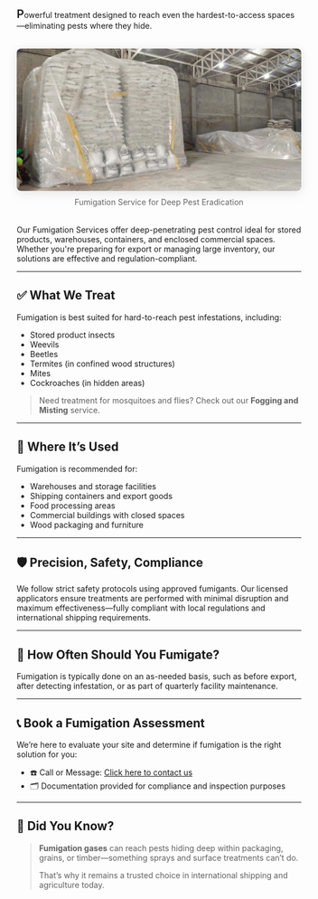 <span style="font-size:1.25rem; font-weight:600">P</span>owerful treatment designed to reach even the hardest-to-access spaces—eliminating pests where they hide.

<figure style="margin: 2rem auto; text-align: center;">
  <img
    src="/images/services/fumigation.png"
    alt="Fumigation Banner"
    style="max-width: 100%; border-radius: 0.5rem; box-shadow: 0 4px 20px rgba(0,0,0,0.1);"
  />
  <figcaption style="margin-top: 0.5rem; font-size: 0.875rem; color: #666;">
    Fumigation Service for Deep Pest Eradication
  </figcaption>
</figure>


Our Fumigation Services offer deep-penetrating pest control ideal for stored products, warehouses, containers, and enclosed commercial spaces. Whether you're preparing for export or managing large inventory, our solutions are effective and regulation-compliant.

---

## ✅ What We Treat

Fumigation is best suited for hard-to-reach pest infestations, including:

- Stored product insects  
- Weevils  
- Beetles  
- Termites (in confined wood structures)  
- Mites  
- Cockroaches (in hidden areas)

> Need treatment for mosquitoes and flies? Check out our **Fogging and Misting** service.

---

## 🧰 Where It’s Used  

Fumigation is recommended for:

- Warehouses and storage facilities  
- Shipping containers and export goods  
- Food processing areas  
- Commercial buildings with closed spaces  
- Wood packaging and furniture  

---

## 🛡️ Precision, Safety, Compliance  

We follow strict safety protocols using approved fumigants. Our licensed applicators ensure treatments are performed with minimal disruption and maximum effectiveness—fully compliant with local regulations and international shipping requirements.

---

## 🔁 How Often Should You Fumigate?

Fumigation is typically done on an as-needed basis, such as before export, after detecting infestation, or as part of quarterly facility maintenance.

---

## 📞 Book a Fumigation Assessment

We’re here to evaluate your site and determine if fumigation is the right solution for you:

- ☎️ Call or Message: [Click here to contact us](/#contact)  
- 🗂️ Documentation provided for compliance and inspection purposes  

---

## 📌 Did You Know?

> **Fumigation gases** can reach pests hiding deep within packaging, grains, or timber—something sprays and surface treatments can’t do.  
>  
> That’s why it remains a trusted choice in international shipping and agriculture today.
